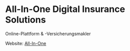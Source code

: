 # All-In-One Digital Insurance Solutions
Online-Plattform & -Versicherungsmakler

Website: <a href="https://dhbw-de.github.io/all-in-one/">All-In-One</a>

